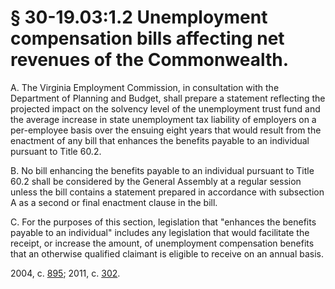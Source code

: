 # § 30-19.03:1.2 Unemployment compensation bills affecting net revenues of the Commonwealth.

<p>A. The Virginia Employment Commission, in consultation with the Department of Planning and Budget, shall prepare a statement reflecting the projected impact on the solvency level of the unemployment trust fund and the average increase in state unemployment tax liability of employers on a per-employee basis over the ensuing eight years that would result from the enactment of any bill that enhances the benefits payable to an individual pursuant to Title 60.2.</p><p>B. No bill enhancing the benefits payable to an individual pursuant to Title 60.2 shall be considered by the General Assembly at a regular session unless the bill contains a statement prepared in accordance with subsection A as a second or final enactment clause in the bill.</p><p>C. For the purposes of this section, legislation that "enhances the benefits payable to an individual" includes any legislation that would facilitate the receipt, or increase the amount, of unemployment compensation benefits that an otherwise qualified claimant is eligible to receive on an annual basis.</p><p>2004, c. <a href='http://lis.virginia.gov/cgi-bin/legp604.exe?041+ful+CHAP0895'>895</a>; 2011, c. <a href='http://lis.virginia.gov/cgi-bin/legp604.exe?111+ful+CHAP0302'>302</a>.</p>